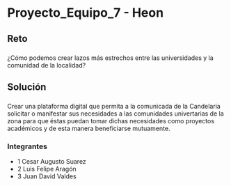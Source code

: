 # Proyecto_Equipo_7 - Heon
## Reto
###
¿Cómo podemos crear lazos más estrechos entre las
universidades y la comunidad de la localidad?

## Solución
### 
Crear una plataforma digital que permita a la comunicada de la Candelaria solicitar o manifestar sus necesidades a las comunidades univertarias de la zona para que éstas puedan tomar dichas necesidades como proyectos académicos y de esta manera beneficiarse mutuamente.

### Integrantes
- 1 Cesar Augusto Suarez
- 2 Luis Felipe Aragón
- 3 Juan David Valdes 
